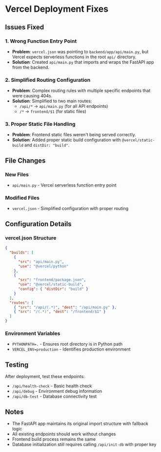 # Vercel Deployment Fixes

## Issues Fixed

### 1. Wrong Function Entry Point
- **Problem**: `vercel.json` was pointing to `backend/app/api/main.py`, but Vercel expects serverless functions in the root `api/` directory.
- **Solution**: Created `api/main.py` that imports and wraps the FastAPI app from the backend.

### 2. Simplified Routing Configuration
- **Problem**: Complex routing rules with multiple specific endpoints that were causing 404s.
- **Solution**: Simplified to two main routes:
  - `/api/*` → `api/main.py` (for all API endpoints)
  - `/*` → `frontend/$1` (for static files)

### 3. Proper Static File Handling
- **Problem**: Frontend static files weren't being served correctly.
- **Solution**: Added proper static build configuration with `@vercel/static-build` and `distDir: "build"`.

## File Changes

### New Files
- `api/main.py` - Vercel serverless function entry point

### Modified Files
- `vercel.json` - Simplified configuration with proper routing

## Configuration Details

### vercel.json Structure
```json
{
  "builds": [
    {
      "src": "api/main.py",
      "use": "@vercel/python"
    },
    {
      "src": "frontend/package.json", 
      "use": "@vercel/static-build",
      "config": { "distDir": "build" }
    }
  ],
  "routes": [
    { "src": "/api/(.*)", "dest": "/api/main.py" },
    { "src": "/(.*)", "dest": "/frontend/$1" }
  ]
}
```

### Environment Variables
- `PYTHONPATH=.` - Ensures root directory is in Python path
- `VERCEL_ENV=production` - Identifies production environment

## Testing

After deployment, test these endpoints:
- `/api/health-check` - Basic health check
- `/api/debug` - Environment debug information
- `/api/db-test` - Database connectivity test

## Notes

- The FastAPI app maintains its original import structure with fallback logic
- All existing endpoints should work without changes
- Frontend build process remains the same
- Database initialization still requires calling `/api/init-db` with proper key 